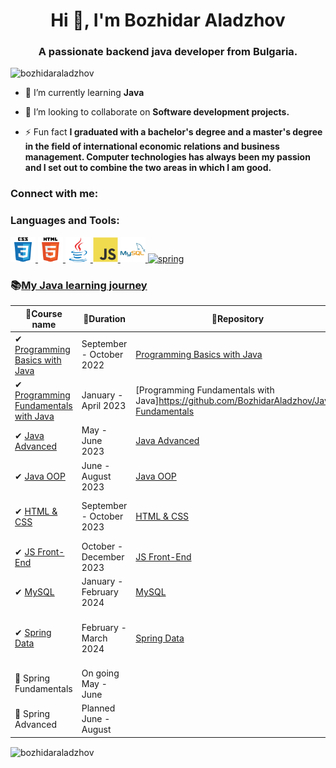 <h1 align="center">Hi 👋, I'm Bozhidar Aladzhov</h1>
<h3 align="center">A passionate backend java developer from Bulgaria.</h3>

<p align="left"> <img src="https://komarev.com/ghpvc/?username=bozhidaraladzhov&label=Profile%20views&color=0e75b6&style=flat" alt="bozhidaraladzhov" /> </p>

- 🌱 I’m currently learning **Java**

- 👯 I’m looking to collaborate on **Software development projects.**

- ⚡ Fun fact **I graduated with a bachelor's degree and a master's degree in the field of international economic relations and business management. Computer technologies has always been my passion and I set out to combine the two areas in which I am good.**

<h3 align="left">Connect with me:</h3>
<p align="left">
</p>

<h3 align="left">Languages and Tools:</h3>
<p align="left"> <a href="https://www.w3schools.com/css/" target="_blank" rel="noreferrer"> <img src="https://raw.githubusercontent.com/devicons/devicon/master/icons/css3/css3-original-wordmark.svg" alt="css3" width="40" height="40"/> </a> <a href="https://www.w3.org/html/" target="_blank" rel="noreferrer"> <img src="https://raw.githubusercontent.com/devicons/devicon/master/icons/html5/html5-original-wordmark.svg" alt="html5" width="40" height="40"/> </a> <a href="https://www.java.com" target="_blank" rel="noreferrer"> <img src="https://raw.githubusercontent.com/devicons/devicon/master/icons/java/java-original.svg" alt="java" width="40" height="40"/> </a> <a href="https://developer.mozilla.org/en-US/docs/Web/JavaScript" target="_blank" rel="noreferrer"> <img src="https://raw.githubusercontent.com/devicons/devicon/master/icons/javascript/javascript-original.svg" alt="javascript" width="40" height="40"/> </a> <a href="https://www.mysql.com/" target="_blank" rel="noreferrer"> <img src="https://raw.githubusercontent.com/devicons/devicon/master/icons/mysql/mysql-original-wordmark.svg" alt="mysql" width="40" height="40"/> </a> <a href="https://spring.io/" target="_blank" rel="noreferrer"> <img src="https://www.vectorlogo.zone/logos/springio/springio-icon.svg" alt="spring" width="40" height="40"/> </a> </p>

### 📚[My Java learning journey](https://softuni.bg/curriculum)
| 🧾Course name | 📅Duration | 📁Repository | 🏆Certificate | 🛠️Skills | 
|--------|----|----|----|-----|
|✔ [Programming Basics with Java](https://softuni.bg/trainings/3868/programming-basics-with-java-september-2022) | September - October 2022 | [Programming Basics with Java](https://github.com/BozhidarAladzhov/Programming-Basics-Java) | <a href="https://softuni.bg/certificates/details/143354/08db27ac" rel="nofollow"><img src="https://user-images.githubusercontent.com/101351760/225559811-ed4dc164-5dbf-42dd-aa09-3bca9bf4d1ec.png" alt="Programming Basics with Java"></a> |  [![IntelliJ Idea](https://skillicons.dev/icons?i=idea&theme=light)](https://www.jetbrains.com/idea/) [![Java](https://skillicons.dev/icons?i=java&theme=light)](https://www.java.com/en/) |
|✔ [Programming Fundamentals with Java](https://softuni.bg/trainings/3951/programming-fundamentals-with-java-january-2023) | January - April 2023 | [Programming Fundamentals with Java]https://github.com/BozhidarAladzhov/Java-Fundamentals | <a href="https://softuni.bg/certificates/details/169243/27c1b69d" rel="nofollow"><img src="https://user-images.githubusercontent.com/101351760/229783981-48f70750-813a-46f6-8b24-d64cbb6cbd57.png" alt="Programming Fundamentals with Java"></a> | [![Java](https://skillicons.dev/icons?i=java&theme=light)](https://www.java.com/en/) [![GitHub](https://skillicons.dev/icons?i=github&theme=light)](https://github.com/) |
|✔ [Java Advanced](https://softuni.bg/trainings/4100/java-advanced-may-2023) | May - June 2023 | [Java Advanced]() | <a href="https://softuni.bg/certificates/details/174522/267a35ba" rel="nofollow"><img src="https://softuni.bg/files/courses/Java_Advanced1234.jpg" alt="Java Advanced"></a> | [![Java](https://skillicons.dev/icons?i=java&theme=light)](https://www.java.com/en/) |
|✔ [Java OOP](https://softuni.bg/trainings/4101/java-oop-june-2023) | June - August 2023 | [Java OOP]() | <a href="https://softuni.bg/certificates/details/181411/36d8a0ee" rel="nofollow"><img src="https://softuni.bg/Files/Courses/java_oop12.jpg" alt="Java OOP"></a>| [![Java](https://skillicons.dev/icons?i=java&theme=light)](https://www.java.com/en/) |
|✔ [HTML & CSS](https://softuni.bg/trainings/4239/html-and-css-september-2023) | September - October 2023 | [HTML & CSS](https://github.com/BozhidarAladzhov/JS-Front-End-HTML-CSS) | <a href="https://softuni.bg/certificates/details/190683/15f929a6" rel="nofollow"><img src="https://softuni.bg/files/courses/html_css12.jpg" alt="HTML&CSS"></a> | [![HTML](https://skillicons.dev/icons?i=html&theme=light)](https://en.wikipedia.org/wiki/HTML) [![CSS](https://skillicons.dev/icons?i=css&theme=light)](https://en.wikipedia.org/wiki/CSS) [![VS Code](https://skillicons.dev/icons?i=vscode&theme=light)](https://code.visualstudio.com/) |
|✔ [JS Front-End](https://softuni.bg/trainings/4240/js-front-end-october-2023) | October - December 2023 | [JS Front-End](https://github.com/BozhidarAladzhov/JS-Front-End-JavaScript) | <a href="https://softuni.bg/certificates/details/199100/3ad1bf7d" rel="nofollow"><img src="https://softuni.bg/Files/Courses/JSFront-EnD1.png" alt="JSFront-End"></a> |[![JavaScript](https://skillicons.dev/icons?i=js&theme=light)](https://developer.mozilla.org/en-US/docs/Web/JavaScript) |
|✔ [MySQL](https://softuni.bg/trainings/4365/mysql-january-2024) | January - February 2024 | [MySQL](https://github.com/BozhidarAladzhov/Java-DataBase) | <a href="https://softuni.bg/certificates/details/202716/cd52b380" rel="nofollow"><img src="https://softuni.bg/files/courses/mysql123.jpg" alt="MySQL"></a> | [![MySQL](https://skillicons.dev/icons?i=mysql&theme=light)](https://www.mysql.com/) |
|✔ [Spring Data](https://softuni.bg/trainings/4366/spring-data-february-2024)| February - March 2024 | [Spring Data]() | <a href="https://softuni.bg/certificates/details/209298/0e16cc88" rel="nofollow"><img src="https://softuni.bg/Files/Courses/14.06springdata_.png" alt="SpringData"></a>| [![Java](https://skillicons.dev/icons?i=java&theme=light)](https://www.java.com/en/) [![Hibernate](https://skillicons.dev/icons?i=hibernate&theme=light)](https://hibernate.org/) [![Spring](https://skillicons.dev/icons?i=spring&theme=light)](https://spring.io/) [![Maven](https://skillicons.dev/icons?i=maven&theme=light)](https://maven.apache.org/) |
|🔮 Spring Fundamentals | On going May - June  |  |  | [![Java](https://skillicons.dev/icons?i=java&theme=light)](https://www.java.com/en/) [![Spring](https://skillicons.dev/icons?i=spring&theme=light)](https://spring.io/) [![Maven](https://skillicons.dev/icons?i=maven&theme=light)](https://maven.apache.org/) |
|🔮 Spring Advanced | Planned June - August  |  |  | [![Java](https://skillicons.dev/icons?i=java&theme=light)](https://www.java.com/en/) [![Spring](https://skillicons.dev/icons?i=spring&theme=light)](https://spring.io/) [![Maven](https://skillicons.dev/icons?i=maven&theme=light)](https://maven.apache.org/) |

<p><img align="center" src="https://github-readme-stats.vercel.app/api/top-langs?username=bozhidaraladzhov&show_icons=true&locale=en&layout=compact" alt="bozhidaraladzhov" /></p>
